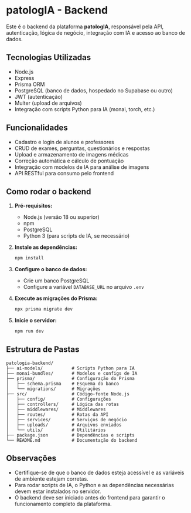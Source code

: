 # patologIA - Backend

Este é o backend da plataforma **patologIA**, responsável pela API, autenticação, lógica de negócio, integração com IA e acesso ao banco de dados.

## Tecnologias Utilizadas

- Node.js
- Express
- Prisma ORM
- PostgreSQL (banco de dados, hospedado no Supabase ou outro)
- JWT (autenticação)
- Multer (upload de arquivos)
- Integração com scripts Python para IA (monai, torch, etc.)

## Funcionalidades

- Cadastro e login de alunos e professores
- CRUD de exames, perguntas, questionários e respostas
- Upload e armazenamento de imagens médicas
- Correção automática e cálculo de pontuação
- Integração com modelos de IA para análise de imagens
- API RESTful para consumo pelo frontend

## Como rodar o backend

1. **Pré-requisitos:**
   - Node.js (versão 18 ou superior)
   - npm
   - PostgreSQL
   - Python 3 (para scripts de IA, se necessário)

2. **Instale as dependências:**
   ```bash
   npm install
   ```

3. **Configure o banco de dados:**
   - Crie um banco PostgreSQL
   - Configure a variável `DATABASE_URL` no arquivo `.env`

4. **Execute as migrações do Prisma:**
   ```bash
   npx prisma migrate dev
   ```

5. **Inicie o servidor:**
   ```bash
   npm run dev
   ```

## Estrutura de Pastas

```
patologia-backend/
├── ai-models/           # Scripts Python para IA
├── monai-bundles/       # Modelos e configs de IA
├── prisma/              # Configuração do Prisma
│   ├── schema.prisma    # Esquema do banco
│   └── migrations/      # Migrações
├── src/                 # Código-fonte Node.js
│   ├── config/          # Configurações
│   ├── controllers/     # Lógica das rotas
│   ├── middlewares/     # Middlewares
│   ├── routes/          # Rotas da API
│   ├── services/        # Serviços de negócio
│   ├── uploads/         # Arquivos enviados
│   └── utils/           # Utilitários
├── package.json         # Dependências e scripts
└── README.md            # Documentação do backend
```

## Observações
- Certifique-se de que o banco de dados esteja acessível e as variáveis de ambiente estejam corretas.
- Para rodar scripts de IA, o Python e as dependências necessárias devem estar instalados no servidor.
- O backend deve ser iniciado antes do frontend para garantir o funcionamento completo da plataforma.
